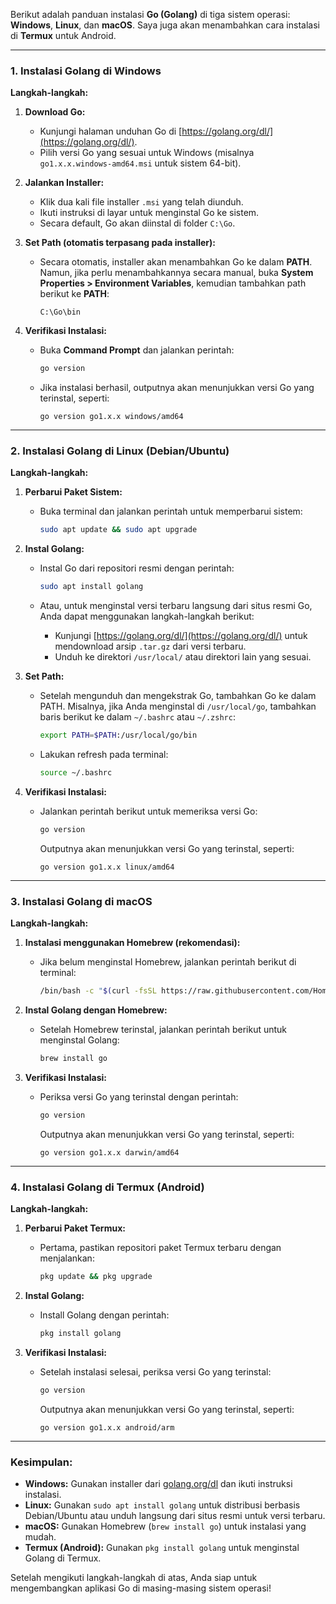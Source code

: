 Berikut adalah panduan instalasi **Go (Golang)** di tiga sistem operasi: **Windows**, **Linux**, dan **macOS**. Saya juga akan menambahkan cara instalasi di **Termux** untuk Android.

---

### 1. **Instalasi Golang di Windows**

**Langkah-langkah:**

1. **Download Go:**
   - Kunjungi halaman unduhan Go di [https://golang.org/dl/](https://golang.org/dl/).
   - Pilih versi Go yang sesuai untuk Windows (misalnya `go1.x.x.windows-amd64.msi` untuk sistem 64-bit).

2. **Jalankan Installer:**
   - Klik dua kali file installer `.msi` yang telah diunduh.
   - Ikuti instruksi di layar untuk menginstal Go ke sistem.
   - Secara default, Go akan diinstal di folder `C:\Go`.

3. **Set Path (otomatis terpasang pada installer):**
   - Secara otomatis, installer akan menambahkan Go ke dalam **PATH**. Namun, jika perlu menambahkannya secara manual, buka **System Properties > Environment Variables**, kemudian tambahkan path berikut ke **PATH**:
     ```
     C:\Go\bin
     ```

4. **Verifikasi Instalasi:**
   - Buka **Command Prompt** dan jalankan perintah:
     ```bash
     go version
     ```
   - Jika instalasi berhasil, outputnya akan menunjukkan versi Go yang terinstal, seperti:
     ```
     go version go1.x.x windows/amd64
     ```

---

### 2. **Instalasi Golang di Linux (Debian/Ubuntu)**

**Langkah-langkah:**

1. **Perbarui Paket Sistem:**
   - Buka terminal dan jalankan perintah untuk memperbarui sistem:
     ```bash
     sudo apt update && sudo apt upgrade
     ```

2. **Instal Golang:**
   - Instal Go dari repositori resmi dengan perintah:
     ```bash
     sudo apt install golang
     ```

   - Atau, untuk menginstal versi terbaru langsung dari situs resmi Go, Anda dapat menggunakan langkah-langkah berikut:
     - Kunjungi [https://golang.org/dl/](https://golang.org/dl/) untuk mendownload arsip `.tar.gz` dari versi terbaru.
     - Unduh ke direktori `/usr/local/` atau direktori lain yang sesuai.

3. **Set Path:**
   - Setelah mengunduh dan mengekstrak Go, tambahkan Go ke dalam PATH. Misalnya, jika Anda menginstal di `/usr/local/go`, tambahkan baris berikut ke dalam `~/.bashrc` atau `~/.zshrc`:
     ```bash
     export PATH=$PATH:/usr/local/go/bin
     ```
   - Lakukan refresh pada terminal:
     ```bash
     source ~/.bashrc
     ```

4. **Verifikasi Instalasi:**
   - Jalankan perintah berikut untuk memeriksa versi Go:
     ```bash
     go version
     ```
     Outputnya akan menunjukkan versi Go yang terinstal, seperti:
     ```
     go version go1.x.x linux/amd64
     ```

---

### 3. **Instalasi Golang di macOS**

**Langkah-langkah:**

1. **Instalasi menggunakan Homebrew (rekomendasi):**
   - Jika belum menginstal Homebrew, jalankan perintah berikut di terminal:
     ```bash
     /bin/bash -c "$(curl -fsSL https://raw.githubusercontent.com/Homebrew/install/HEAD/install.sh)"
     ```

2. **Instal Golang dengan Homebrew:**
   - Setelah Homebrew terinstal, jalankan perintah berikut untuk menginstal Golang:
     ```bash
     brew install go
     ```

3. **Verifikasi Instalasi:**
   - Periksa versi Go yang terinstal dengan perintah:
     ```bash
     go version
     ```
     Outputnya akan menunjukkan versi Go yang terinstal, seperti:
     ```
     go version go1.x.x darwin/amd64
     ```

---

### 4. **Instalasi Golang di Termux (Android)**

**Langkah-langkah:**

1. **Perbarui Paket Termux:**
   - Pertama, pastikan repositori paket Termux terbaru dengan menjalankan:
     ```bash
     pkg update && pkg upgrade
     ```

2. **Instal Golang:**
   - Install Golang dengan perintah:
     ```bash
     pkg install golang
     ```

3. **Verifikasi Instalasi:**
   - Setelah instalasi selesai, periksa versi Go yang terinstal:
     ```bash
     go version
     ```
     Outputnya akan menunjukkan versi Go yang terinstal, seperti:
     ```
     go version go1.x.x android/arm
     ```

---

### Kesimpulan:

- **Windows:** Gunakan installer dari [golang.org/dl](https://golang.org/dl/) dan ikuti instruksi instalasi.
- **Linux:** Gunakan `sudo apt install golang` untuk distribusi berbasis Debian/Ubuntu atau unduh langsung dari situs resmi untuk versi terbaru.
- **macOS:** Gunakan Homebrew (`brew install go`) untuk instalasi yang mudah.
- **Termux (Android):** Gunakan `pkg install golang` untuk menginstal Golang di Termux.

Setelah mengikuti langkah-langkah di atas, Anda siap untuk mengembangkan aplikasi Go di masing-masing sistem operasi!
